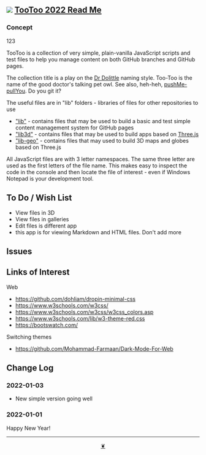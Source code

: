 ## [![](https://pushme-pullyou.github.io/tootoo-2022/assets/icons/mark-github.svg)](https://github.com/pushme-pullyou/tootoo-2022/) [TooToo 2022 Read Me](https://pushme-pullyou.github.io/tootoo-2022/#README.md)

### Concept
123

TooToo is a collection of very simple, plain-vanilla JavaScript scripts and test files to help you manage content on both GitHub branches and GitHub pages.

The collection title is a play on the [Dr Dolittle](https://en.wikipedia.org/wiki/Doctor_Dolittle) naming style. Too-Too is the name of the good doctor's talking pet owl. See also, heh-heh, [pushMe-pullYou](https://pushme-pullyou.github.io). Do you git it?

The useful files are in "lib" folders - libraries of files for other repositories to use

* ["lib"](https://pushme-pullyou.github.io/tootoo-2022/#lib/README.md) - contains files that may be used to build a basic and test simple content management system for GitHub pages
* ["lib3d"](https://pushme-pullyou.github.io/tootoo-2022/#lib3d/README.md) - contains files that may be used to build apps based on [Three.js](https://threejs.org)
* ["lib-geo"](https://pushme-pullyou.github.io/tootoo-2022/#lib-geo/README.md) - contains files that may used to build 3D maps and globes based on Three.js

All JavaScript files are with 3 letter namespaces. The same three letter are used as the first letters of the file name. This makes easy to inspect the code in the console and then locate the file of interest - even if Windows Notepad is your development tool.

## To Do / Wish List

* View files in 3D
* View files in galleries
* Edit files is different app
* this app is for viewing Markdown and HTML files. Don't add more

## Issues

## Links of Interest

Web

* https://github.com/dohliam/dropin-minimal-css
* https://www.w3schools.com/w3css/
* https://www.w3schools.com/w3css/w3css_colors.asp
* https://www.w3schools.com/lib/w3-theme-red.css
* https://bootswatch.com/

Switching themes

* https://github.com/Mohammad-Farmaan/Dark-Mode-For-Web

## Change Log

### 2022-01-03

* New simple version going well

### 2022-01-01

Happy New Year!


***

<center title="Hello! Click me to go up to the top" ><a class=aDingbat href=javascript:window.main.scrollTo(0,0);> ❦ </a></center>
